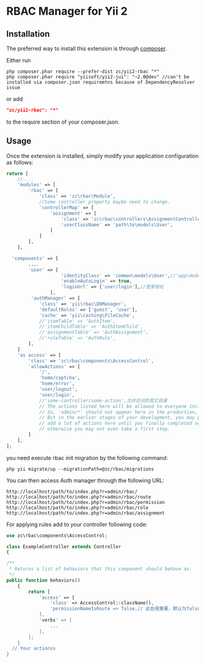 RBAC Manager for Yii 2
=========

Installation
------------

The preferred way to install this extension is through [composer](http://getcomposer.org/download/).

Either run

```
php composer.phar require --prefer-dist zc/yii2-rbac "*"
php composer.phar require "yiisoft/yii2-jui": "~2.0@dev" //can't be installed via composer.json requiremtns because of DependencyResolver issue
```

or add

```json
"zc/yii2-rbac": "*"
```

to the require section of your composer.json.

Usage
------------
Once the extension is installed, simply modify your application configuration as follows:

```php
return [
    //....
    'modules' => [
        'rbac' => [
            'class' => 'zc\rbac\Module',
            //Some controller property maybe need to change.
            'controllerMap' => [
                'assignment' => [
                    'class' => 'zc\rbac\controllers\AssignmentController',
                    'userClassName' => 'path\to\models\User',
                ]
            ]
        ],
    ],

  'components' => [
        ....
        'user' => [
                    'identityClass' => 'common\models\User',//'app\models\AdminUser',用户模型
                    'enableAutoLogin' => true,
                    'loginUrl' => ['user/login'],//登录地址
                ],
         'authManager' => [
            'class' => 'yii\rbac\DbManager',
            'defaultRoles' => ['guest', 'user'],
            'cache' => 'yii\caching\FileCache',
            //'itemTable' => 'AuthItem',
            //'itemChildTable' => 'AuthItemChild',
            //'assignmentTable' => 'AuthAssignment',
            //'ruleTable' => 'AuthRule',
        ],
    ]
    'as access' => [
        'class' => 'zc\rbac\components\AccessControl',
        'allowActions' => [
            '/',
            'home/captcha',
            'home/error',
            'user/logout',
            'user/login',
            //'some-controller/some-action',允许访问的其它目录
            // The actions listed here will be allowed to everyone including guests.
            // So, 'admin/*' should not appear here in the production, of course.
            // But in the earlier stages of your development, you may probably want to
            // add a lot of actions here until you finally completed setting up rbac,
            // otherwise you may not even take a first step.
        ]
    ],
];
```
you need execute rbac init migration by the following command:
```
php yii migrate/up --migrationPath=@zc/rbac/migrations
```

You can then access Auth manager through the following URL:
```
http://localhost/path/to/index.php?r=admin/rbac/
http://localhost/path/to/index.php?r=admin/rbac/route
http://localhost/path/to/index.php?r=admin/rbac/permission
http://localhost/path/to/index.php?r=admin/rbac/role
http://localhost/path/to/index.php?r=admin/rbac/assignment
```

For applying rules add to your controller following code:
```php
use zc\rbac\components\AccessControl;

class ExampleController extends Controller 
{

/**
 * Returns a list of behaviors that this component should behave as.
 */
public function behaviors()
    {
        return [
            'access' => [
                'class' => AccessControl::className(),
                'permissionNameIsRoute => false,// 此处很重要，默认为false，不使用路由做权限资源名，将路由写在descrption里
            ],
            'verbs' => [
                ...
            ],
        ];
    }
  // Your actionss
}
```
